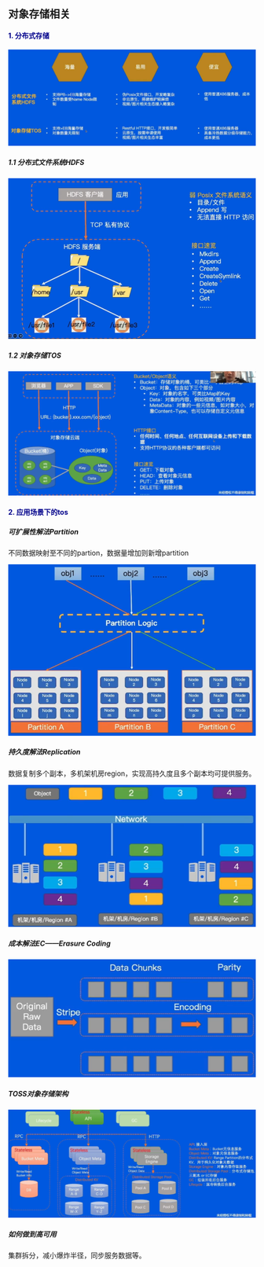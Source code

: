 ## 对象存储相关

#### <font color=darkblue>1. 分布式存储</font>

<img src="./pic/tos2hdfs.png" style="zoom:100%;" />

##### 1.1 分布式文件系统HDFS

<img src="./pic/hdfs.png" style="zoom:100%;" />

##### 1.2 对象存储TOS

<img src="./pic/tos.png" style="zoom:100%;" />

#### <font color=darkblue>2. 应用场景下的tos</font>

##### 可扩展性解法Partition

不同数据映射至不同的partion，数据量增加则新增partition

<img src="./pic/tos_partition.png" style="zoom:100%;" />

##### 持久度解法Replication

数据复制多个副本，多机架机房region，实现高持久度且多个副本均可提供服务。

<img src="./pic/tos_replication.png" style="zoom:100%;" />

##### 成本解法EC——Erasure Coding

<img src="./pic/tos_ec.png" style="zoom:100%;" />

##### TOSS对象存储架构

<img src="./pic/tos_structure.png" style="zoom:100%;" />

##### 如何做到高可用

集群拆分，减小爆炸半径，同步服务数据等。